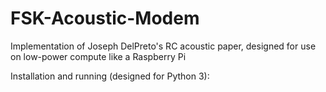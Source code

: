 # FSK-Acoustic-Modem
Implementation of Joseph DelPreto's RC acoustic paper, designed for use on low-power compute like a Raspberry Pi

Installation and running (designed for Python 3):
```shell script

```
